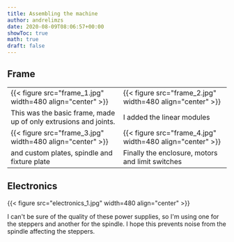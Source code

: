 ```yaml
---
title: Assembling the machine
author: andrelimzs
date: 2020-08-09T08:06:57+00:00
showToc: true
math: true
draft: false
---
```

## Frame

|                                                              |                                                           |
| ------------------------------------------------------------ | --------------------------------------------------------- |
| {{< figure src="frame_1.jpg" width=480 align="center" >}}    | {{< figure src="frame_2.jpg" width=480 align="center" >}} |
| This was the basic frame, made up of only extrusions and joints. | I added the linear modules                                |
| {{< figure src="frame_3.jpg" width=480 align="center" >}}    | {{< figure src="frame_4.jpg" width=480 align="center" >}} |
| and custom plates, spindle and fixture plate                 | Finally the enclosure, motors and limit switches          |



## Electronics

{{< figure src="electronics_1.jpg" width=480 align="center" >}}

I can't be sure of the quality of these power supplies, so I'm using one for the steppers and another for the spindle. I hope this prevents noise from the spindle affecting the steppers.